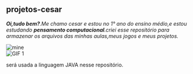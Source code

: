 ## projetos-cesar
***Oi,tudo bem?**.Me chamo cesar e estou no 1° ano do ensino médio,e estou estudando **pensamento computacional**.criei esse repositório para armazenar os arquivos das minhas aulas,meus jogos e meus projetos.*


![mine](https://media1.giphy.com/media/cuHjncTuHW40g/100.webp?cid=790b761175di2ie4j6l1wtu7usmnu7y1x0fzm66mojq2nbez&ep=v1_gifs_search&rid=100.webp&ct=g)       
            ![GIF 1](https://media0.giphy.com/media/fCSxHT0lQJV1C/200.webp?cid=790b761175di2ie4j6l1wtu7usmnu7y1x0fzm66mojq2nbez&ep=v1_gifs_search&rid=200.webp&ct=g)
       
será usada a linguagem JAVA nesse repositório.
